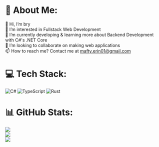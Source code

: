# 💫 About Me:
👋 Hi, I’m bry<br>👀 I’m interested in Fullstack Web Development<br>🌱 I’m currently developing & learning more about Backend Development  with C#'s .NET Core<br>💞️ I’m looking to collaborate on making web applications<br>📫 How to reach me? Contact me at mafty.erin01@gmail.com


# 💻 Tech Stack:
![C#](https://img.shields.io/badge/c%23-%23239120.svg?style=flat-square&logo=c-sharp&logoColor=white) ![TypeScript](https://img.shields.io/badge/typescript-%23007ACC.svg?style=flat-square&logo=typescript&logoColor=white) ![Rust](https://img.shields.io/badge/rust-%23000000.svg?style=flat-square&logo=rust&logoColor=white)
# 📊 GitHub Stats:
![](https://github-readme-stats.vercel.app/api?username=schierke444&theme=dark&hide_border=false&include_all_commits=true&count_private=true)<br/>
![](https://github-readme-streak-stats.herokuapp.com/?user=schierke444&theme=dark&hide_border=false)<br/>
![](https://github-readme-stats.vercel.app/api/top-langs/?username=schierke444&theme=dark&hide_border=false&include_all_commits=true&count_private=true&layout=compact)

<!-- Proudly created with GPRM ( https://gprm.itsvg.in ) -->
